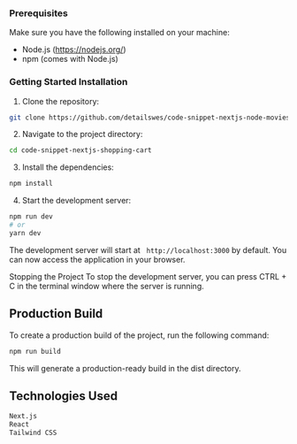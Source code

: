 ### Prerequisites

Make sure you have the following installed on your machine:

- Node.js (https://nodejs.org/)
- npm (comes with Node.js)

### Getting Started Installation

1. Clone the repository:

```bash
git clone https://github.com/detailswes/code-snippet-nextjs-node-movies
```

2. Navigate to the project directory:

```bash
cd code-snippet-nextjs-shopping-cart
```

3. Install the dependencies:

```bash
npm install
```

4. Start the development server:

```bash
npm run dev
# or
yarn dev
```

The development server will start at ` http://localhost:3000` by default. You can now access the application in your browser.

Stopping the Project
To stop the development server, you can press CTRL + C in the terminal window where the server is running.

## Production Build

To create a production build of the project, run the following command:

```bash
npm run build
```

This will generate a production-ready build in the dist directory.

## Technologies Used

```bash
Next.js
React
Tailwind CSS
```
